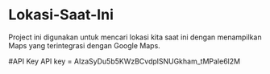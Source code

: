 # Lokasi-Saat-Ini
Project ini digunakan untuk mencari lokasi kita saat ini dengan menampilkan Maps yang terintegrasi dengan Google Maps. 

#API Key
API key = AIzaSyDu5b5KWzBCvdplSNUGkham_tMPale6l2M
